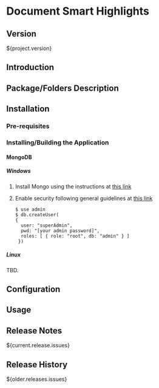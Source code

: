 # Document Smart Highlights

## Version

${project.version}

## Introduction

## Package/Folders Description

## Installation

### Pre-requisites

### Installing/Building the Application

#### MongoDB

##### Windows

1. Install Mongo using the instructions at [this link](https://docs.mongodb.com/v3.4/tutorial/install-mongodb-on-windows/)
2. Enable security following general guidelines at [this link](https://medium.com/@raj_adroit/mongodb-enable-authentication-enable-access-control-e8a75a26d332)

   ```
   $ use admin
   $ db.createUser(
   {
     user: "superAdmin",
     pwd: "[your admin password]",
     roles: [ { role: "root", db: "admin" } ]
    })   
   ```
   
##### Linux

TBD.

## Configuration

## Usage

## Release Notes

${current.release.issues}

## Release History

${older.releases.issues}
